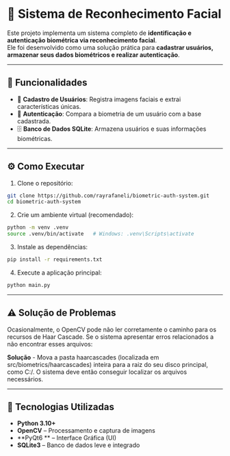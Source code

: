 # 🔐 Sistema de Reconhecimento Facial

Este projeto implementa um sistema completo de **identificação e autenticação biométrica via reconhecimento facial**.  
Ele foi desenvolvido como uma solução prática para **cadastrar usuários, armazenar seus dados biométricos e realizar autenticação**.

---

## 🚀 Funcionalidades

- 📸 **Cadastro de Usuários**: Registra imagens faciais e extrai características únicas.  
- 🔎 **Autenticação**: Compara a biometria de um usuário com a base cadastrada.  
- 🗄️ **Banco de Dados SQLite**: Armazena usuários e suas informações biométricas.   

---

## ⚙️ Como Executar

1. Clone o repositório:
```bash
git clone https://github.com/rayrafaneli/biometric-auth-system.git
cd biometric-auth-system
```

2. Crie um ambiente virtual (recomendado):
```bash
python -m venv .venv
source .venv/bin/activate   # Windows: .venv\Scripts\activate
```

3. Instale as dependências:
```bash
pip install -r requirements.txt
```

4. Execute a aplicação principal:
```bash
python main.py
```
---
## ⚠️ Solução de Problemas
Ocasionalmente, o OpenCV pode não ler corretamente o caminho para os recursos de Haar Cascade. Se o sistema apresentar erros relacionados a não encontrar esses arquivos:

**Solução** - Mova a pasta haarcascades (localizada em src/biometrics/haarcascades) inteira para a raiz do seu disco principal, como C:/. O sistema deve então conseguir localizar os arquivos necessários.

---

## 🧰 Tecnologias Utilizadas

- **Python 3.10+**
- **OpenCV** – Processamento e captura de imagens   
- **PyQt6 ** – Interface Gráfica (UI)
- **SQLite3** – Banco de dados leve e integrado    


